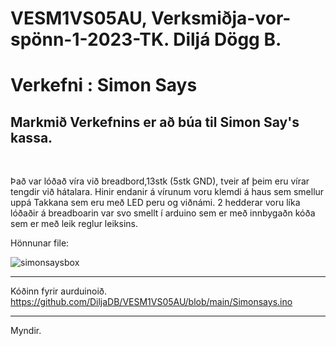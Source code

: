# VESM1VS05AU, Verksmiðja-vor-spönn-1-2023-TK. Diljá Dögg B.
# Verkefni : Simon Says

## Markmið Verkefnins er að búa til Simon Say's kassa.

<br>

Það var lóðað víra við breadbord,13stk (5stk GND), tveir af þeim eru vírar tengdir við hátalara. Hinir endanir  á vírunum voru klemdi á haus sem smellur uppá Takkana sem eru með LED peru og viðnámi. 2 hedderar voru líka lóðaðir á breadboarin var svo smellt í arduino sem er með innbygaðn kóða sem er með leik reglur leiksins.

Hönnunar file:

![simonsaysbox](https://user-images.githubusercontent.com/122012194/216053294-a05d8a26-6851-4975-a786-a56e93d631cc.svg)

---
Kóðinn fyrir aurduinoið.
https://github.com/DiljaDB/VESM1VS05AU/blob/main/Simonsays.ino

---
Myndir.



